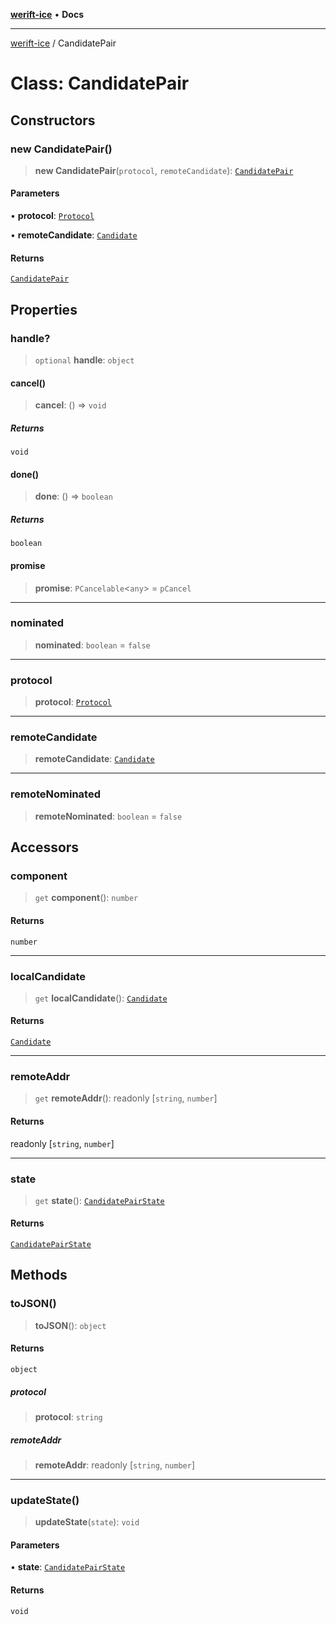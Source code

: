 [**werift-ice**](../README.md) • **Docs**

***

[werift-ice](../globals.md) / CandidatePair

# Class: CandidatePair

## Constructors

### new CandidatePair()

> **new CandidatePair**(`protocol`, `remoteCandidate`): [`CandidatePair`](CandidatePair.md)

#### Parameters

• **protocol**: [`Protocol`](../interfaces/Protocol.md)

• **remoteCandidate**: [`Candidate`](Candidate.md)

#### Returns

[`CandidatePair`](CandidatePair.md)

## Properties

### handle?

> `optional` **handle**: `object`

#### cancel()

> **cancel**: () => `void`

##### Returns

`void`

#### done()

> **done**: () => `boolean`

##### Returns

`boolean`

#### promise

> **promise**: `PCancelable`\<`any`\> = `pCancel`

***

### nominated

> **nominated**: `boolean` = `false`

***

### protocol

> **protocol**: [`Protocol`](../interfaces/Protocol.md)

***

### remoteCandidate

> **remoteCandidate**: [`Candidate`](Candidate.md)

***

### remoteNominated

> **remoteNominated**: `boolean` = `false`

## Accessors

### component

> `get` **component**(): `number`

#### Returns

`number`

***

### localCandidate

> `get` **localCandidate**(): [`Candidate`](Candidate.md)

#### Returns

[`Candidate`](Candidate.md)

***

### remoteAddr

> `get` **remoteAddr**(): readonly [`string`, `number`]

#### Returns

readonly [`string`, `number`]

***

### state

> `get` **state**(): [`CandidatePairState`](../enumerations/CandidatePairState.md)

#### Returns

[`CandidatePairState`](../enumerations/CandidatePairState.md)

## Methods

### toJSON()

> **toJSON**(): `object`

#### Returns

`object`

##### protocol

> **protocol**: `string`

##### remoteAddr

> **remoteAddr**: readonly [`string`, `number`]

***

### updateState()

> **updateState**(`state`): `void`

#### Parameters

• **state**: [`CandidatePairState`](../enumerations/CandidatePairState.md)

#### Returns

`void`

